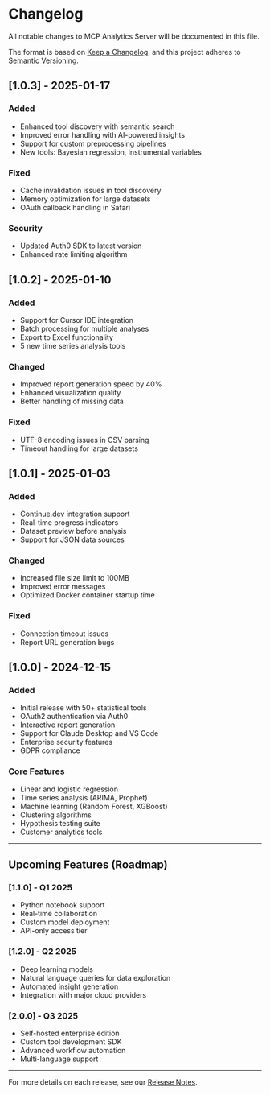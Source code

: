 # Changelog

All notable changes to MCP Analytics Server will be documented in this file.

The format is based on [Keep a Changelog](https://keepachangelog.com/en/1.0.0/),
and this project adheres to [Semantic Versioning](https://semver.org/spec/v2.0.0.html).

## [1.0.3] - 2025-01-17

### Added
- Enhanced tool discovery with semantic search
- Improved error handling with AI-powered insights
- Support for custom preprocessing pipelines
- New tools: Bayesian regression, instrumental variables

### Fixed
- Cache invalidation issues in tool discovery
- Memory optimization for large datasets
- OAuth callback handling in Safari

### Security
- Updated Auth0 SDK to latest version
- Enhanced rate limiting algorithm

## [1.0.2] - 2025-01-10

### Added
- Support for Cursor IDE integration
- Batch processing for multiple analyses
- Export to Excel functionality
- 5 new time series analysis tools

### Changed
- Improved report generation speed by 40%
- Enhanced visualization quality
- Better handling of missing data

### Fixed
- UTF-8 encoding issues in CSV parsing
- Timeout handling for large datasets

## [1.0.1] - 2025-01-03

### Added
- Continue.dev integration support
- Real-time progress indicators
- Dataset preview before analysis
- Support for JSON data sources

### Changed
- Increased file size limit to 100MB
- Improved error messages
- Optimized Docker container startup time

### Fixed
- Connection timeout issues
- Report URL generation bugs

## [1.0.0] - 2024-12-15

### Added
- Initial release with 50+ statistical tools
- OAuth2 authentication via Auth0
- Interactive report generation
- Support for Claude Desktop and VS Code
- Enterprise security features
- GDPR compliance

### Core Features
- Linear and logistic regression
- Time series analysis (ARIMA, Prophet)
- Machine learning (Random Forest, XGBoost)
- Clustering algorithms
- Hypothesis testing suite
- Customer analytics tools

---

## Upcoming Features (Roadmap)

### [1.1.0] - Q1 2025
- Python notebook support
- Real-time collaboration
- Custom model deployment
- API-only access tier

### [1.2.0] - Q2 2025
- Deep learning models
- Natural language queries for data exploration
- Automated insight generation
- Integration with major cloud providers

### [2.0.0] - Q3 2025
- Self-hosted enterprise edition
- Custom tool development SDK
- Advanced workflow automation
- Multi-language support

---

For more details on each release, see our [Release Notes](https://mcpanalytics.ai/releases).